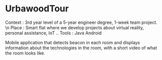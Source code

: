 # UrbawoodTour
Context : 3rd year level of a 5-year engineer degree, 1-week team project.
\n Place : Smart flat where we develop projects about virtual reality, personal assistance, IoT ..
Tools : Java Android

Mobile application that detects beacon in each room and displays information about the technologies in the room, with a short video of what 
the room looks like. 
